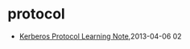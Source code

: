 # protocol
* [Kerberos Protocol Learning Note](/2013/2013-04-06-kerberos-protocol-learning-note),2013-04-06 02
